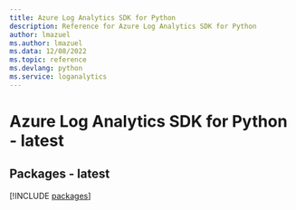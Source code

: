 ```yaml
---
title: Azure Log Analytics SDK for Python
description: Reference for Azure Log Analytics SDK for Python
author: lmazuel
ms.author: lmazuel
ms.data: 12/08/2022
ms.topic: reference
ms.devlang: python
ms.service: loganalytics
---
```

# Azure Log Analytics SDK for Python - latest
## Packages - latest
[!INCLUDE [packages](log-analytics-index.md)]